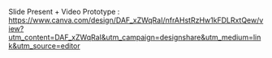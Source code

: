 Slide Present + Video Prototype : https://www.canva.com/design/DAF_xZWqRaI/nfrAHstRzHw1kFDLRxtQew/view?utm_content=DAF_xZWqRaI&utm_campaign=designshare&utm_medium=link&utm_source=editor
